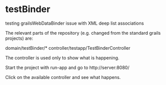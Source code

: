 # testBinder

testing grailsWebDataBinder issue with XML deep list associations


The relevant parts of the repository (e.g. changed from the standard grails projects) are:

domain/testBinder/* 
controller/testapp/TestBinderController

The controller is used only to show what is happening.

Start the project with run-app and go to http://server:8080/

Click on the available controller and see what happens.
